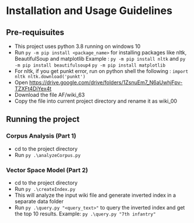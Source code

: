 # Installation and Usage Guidelines

## Pre-requisuites

* This project uses python 3.8 running on windows 10
* Run `py -m pip install <package_name>` for installing packages like nltk, BeautifulSoup and matplotlib
Example : `py -m pip install nltk` and `py -m pip install beautifulsoup4` `py -m pip install matplotlib`
* For nltk, if you get punkt error, run on python shell the following :
    `import nltk
    nltk.download('punkt')`
* Open https://drive.google.com/drive/folders/1ZsnuEm7_N6aUwhjFpv-TZXFt4DiYex4t
* Download the file AF/wiki_63
* Copy the file into current project directory and rename it as wiki_00

## Running the project 

### Corpus Analysis (Part 1)
* cd to the project directory
* Run `py .\analyzeCorpus.py`

### Vector Space Model (Part 2)
* cd to the project directory
* Run `py .\createIndex.py`
* This will analyze the input wiki file and generate inverted index in a separate data folder
* Run `py .\query.py "<query_text>"` to query the inverted index and get the top 10 results. Example: `py .\query.py "7th infantry"` 





